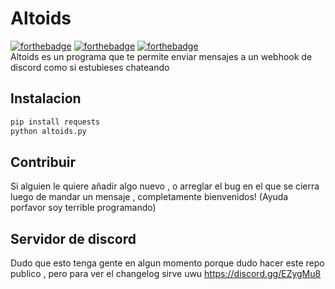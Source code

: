 # Altoids
[![forthebadge](https://forthebadge.com/images/badges/built-with-love.svg)](https://forthebadge.com)
[![forthebadge](https://forthebadge.com/images/badges/compatibility-club-penguin.svg)](https://forthebadge.com)
[![forthebadge](https://forthebadge.com/images/badges/winter-is-coming.svg)](https://forthebadge.com)<br/>
Altoids es un programa que te permite enviar mensajes a un webhook de discord como si estubieses chateando
## Instalacion
```bash
pip install requests
python altoids.py
```
## Contribuir
Si alguien le quiere añadir algo nuevo , o arreglar el bug en el que se cierra luego de mandar un mensaje , completamente bienvenidos! (Ayuda porfavor soy terrible programando)
## Servidor de discord
Dudo que esto tenga gente en algun momento porque dudo hacer este repo publico , pero para ver el changelog sirve uwu https://discord.gg/EZygMu8
